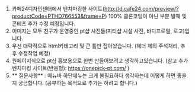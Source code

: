 1. 카페24디자인센터에서 벤치마킹한 사이트(http://d.cafe24.com/preview/?productCode=PTHD766553&frame=P) 
   100% 클론코딩이 아닌 부분 발췌 및 콘테츠 추가 수정 예정입니다.
2. 이미지는 모두 친구가 운영중인 pt샵 사진들(피티샵 시설 사진, 바디프로필, 로고)입니다. 
3. 우선 대략적으로 html카테고리 및 큰 틀만 잡아놨습니다. (헤더 제외 주석처리, 추후 수정작업 예정) 
4. 원페이지식으로 pt샵 홍보용으로 한번 만들어보려고 생각하고있습니다.
   (참고 추가 벤치마킹 사이트(반응형): https://onepick-pt.com/  ) 
5. ** 질문사항** : 메뉴바 하단메뉴는 크게 불필요하다 생각하는데 어떻게 하면 좋을지 궁금합니다.
   (공부하는 목적으로 추가는 하려고 합니다.)
